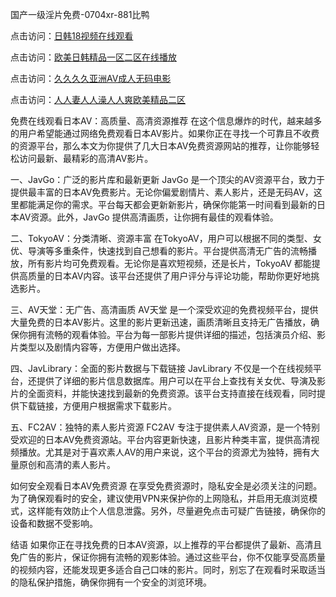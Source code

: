 
国产一级淫片免费-0704xr-881比鸭


点击访问：<a href="https://bered.pages.dev/">日韩18视频在线观看</a>

点击访问：<a href="https://rtj-3zo.pages.dev/">欧美日韩精品一区二区在线播放</a>

点击访问：<a href="https://vassv.pages.dev/">久久久久亚洲AV成人无码电影</a>

点击访问：<a href="https://https://vassv.pages.dev/">人人妻人人澡人人爽欧美精品二区</a>


免费在线观看日本AV：高质量、高清资源推荐
在这个信息爆炸的时代，越来越多的用户希望能通过网络免费观看日本AV影片。如果你正在寻找一个可靠且不收费的资源平台，那么本文为你提供了几大日本AV免费资源网站的推荐，让你能够轻松访问最新、最精彩的高清AV影片。

一、JavGo：广泛的影片库和最新更新
JavGo 是一个顶尖的AV资源平台，致力于提供最丰富的日本AV免费影片。无论你偏爱剧情片、素人影片，还是无码AV，这里都能满足你的需求。平台每天都会更新新影片，确保你能第一时间看到最新的日本AV资源。此外，JavGo 提供高清画质，让你拥有最佳的观看体验。

二、TokyoAV：分类清晰、资源丰富
在TokyoAV，用户可以根据不同的类型、女优、导演等多重条件，快速找到自己想看的影片。平台提供高清无广告的流畅播放，所有影片均可免费观看。无论你是喜欢短视频，还是长片，TokyoAV 都能提供高质量的日本AV内容。该平台还提供了用户评分与评论功能，帮助你更好地挑选影片。

三、AV天堂：无广告、高清画质
AV天堂 是一个深受欢迎的免费视频平台，提供大量免费的日本AV影片。这里的影片更新迅速，画质清晰且支持无广告播放，确保你拥有流畅的观看体验。平台为每一部影片提供详细的描述，包括演员介绍、影片类型以及剧情内容等，方便用户做出选择。

四、JavLibrary：全面的影片数据与下载链接
JavLibrary 不仅是一个在线视频平台，还提供了详细的影片信息数据库。用户可以在平台上查找有关女优、导演及影片的全面资料，并能快速找到最新的免费资源。该平台支持直接在线观看，同时提供下载链接，方便用户根据需求下载影片。

五、FC2AV：独特的素人影片资源
FC2AV 专注于提供素人AV资源，是一个特别受欢迎的日本AV免费资源站。平台内容更新快速，且影片种类丰富，提供高清视频播放。尤其是对于喜欢素人AV的用户来说，这个平台的资源尤为独特，拥有大量原创和高清的素人影片。

如何安全观看日本AV免费资源
在享受免费资源时，隐私安全是必须关注的问题。为了确保观看时的安全，建议使用VPN来保护你的上网隐私，并启用无痕浏览模式，这样能有效防止个人信息泄露。另外，尽量避免点击可疑广告链接，确保你的设备和数据不受影响。

结语
如果你正在寻找免费的日本AV资源，以上推荐的平台都提供了最新、高清且免广告的影片，保证你拥有流畅的观影体验。通过这些平台，你不仅能享受高质量的视频内容，还能发现更多适合自己口味的影片。同时，别忘了在观看时采取适当的隐私保护措施，确保你拥有一个安全的浏览环境。







<span style="display:none;">[Canonical link](https://github.com/tn20250704/065165156）</span>
